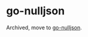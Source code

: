 # go-nulljson

Archived, move to [go-nulljson](https://godoc.org/github.com/searKing/golang/tools/go-nulljson).

